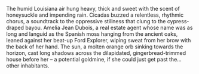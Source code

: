 The humid Louisiana air hung heavy, thick and sweet with the scent of honeysuckle and impending rain.  Cicadas buzzed a relentless, rhythmic chorus, a soundtrack to the oppressive stillness that clung to the cypress-draped bayou.  Amelia Jean Dubois, a real estate agent whose name was as long and languid as the Spanish moss hanging from the ancient oaks, leaned against her beat-up Ford Explorer, wiping sweat from her brow with the back of her hand.  The sun, a molten orange orb sinking towards the horizon, cast long shadows across the dilapidated, gingerbread-trimmed house before her – a potential goldmine, if she could just get past the… other inhabitants.
